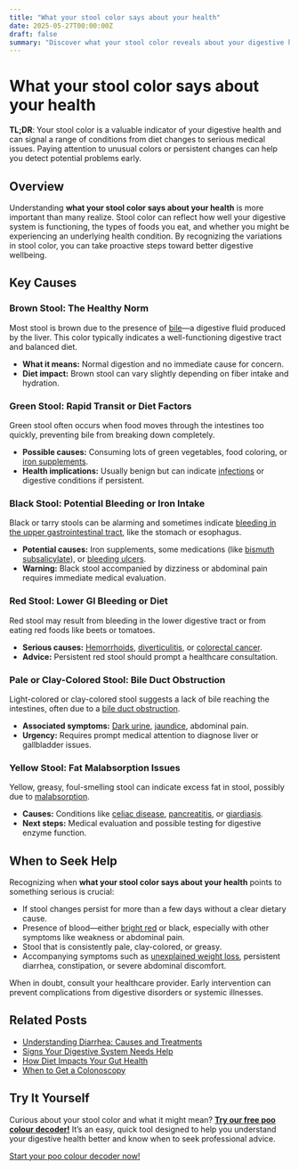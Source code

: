 ```yaml
---
title: "What your stool color says about your health"
date: 2025-05-27T00:00:00Z
draft: false
summary: "Discover what your stool color reveals about your digestive health, potential medical conditions, and when to seek professional care."
---
```


# What your stool color says about your health

**TL;DR**: Your stool color is a valuable indicator of your digestive health and can signal a range of conditions from diet changes to serious medical issues. Paying attention to unusual colors or persistent changes can help you detect potential problems early.

## Overview

Understanding **what your stool color says about your health** is more important than many realize. Stool color can reflect how well your digestive system is functioning, the types of foods you eat, and whether you might be experiencing an underlying health condition. By recognizing the variations in stool color, you can take proactive steps toward better digestive wellbeing.

## Key Causes

### Brown Stool: The Healthy Norm

Most stool is brown due to the presence of [bile](https://www.healthline.com/health/bile)—a digestive fluid produced by the liver. This color typically indicates a well-functioning digestive tract and balanced diet.

- **What it means:** Normal digestion and no immediate cause for concern.
- **Diet impact:** Brown stool can vary slightly depending on fiber intake and hydration.

### Green Stool: Rapid Transit or Diet Factors

Green stool often occurs when food moves through the intestines too quickly, preventing bile from breaking down completely.

- **Possible causes:** Consuming lots of green vegetables, food coloring, or [iron supplements](https://my.clevelandclinic.org/health/drugs/23458-iron-supplements).
- **Health implications:** Usually benign but can indicate [infections](https://www.mayoclinic.org/symptoms/diarrhea/basics/causes/sym-20050610) or digestive conditions if persistent.

### Black Stool: Potential Bleeding or Iron Intake

Black or tarry stools can be alarming and sometimes indicate [bleeding in the upper gastrointestinal tract](https://www.webmd.com/digestive-disorders/black-stool-causes), like the stomach or esophagus.

- **Potential causes:** Iron supplements, some medications (like [bismuth subsalicylate](https://www.webmd.com/drugs/2/drug-5277/pepto-bismol-oral/details)), or [bleeding ulcers](https://www.mayoclinic.org/diseases-conditions/peptic-ulcer/symptoms-causes/syc-20354223).
- **Warning:** Black stool accompanied by dizziness or abdominal pain requires immediate medical evaluation.

### Red Stool: Lower GI Bleeding or Diet

Red stool may result from bleeding in the lower digestive tract or from eating red foods like beets or tomatoes.

- **Serious causes:** [Hemorrhoids](https://www.mayoclinic.org/diseases-conditions/hemorrhoids/symptoms-causes/syc-20360268), [diverticulitis](https://www.clevelandclinic.org/health/diseases/10352-diverticulosis-and-diverticulitis), or [colorectal cancer](https://www.cancer.org/cancer/colon-rectal-cancer.html).
- **Advice:** Persistent red stool should prompt a healthcare consultation.

### Pale or Clay-Colored Stool: Bile Duct Obstruction

Light-colored or clay-colored stool suggests a lack of bile reaching the intestines, often due to a [bile duct obstruction](https://medlineplus.gov/ency/article/000248.htm).

- **Associated symptoms:** [Dark urine](https://www.healthline.com/health/dark-urine), [jaundice](https://www.cdc.gov/hepatitis/jaundice/index.htm), abdominal pain.
- **Urgency:** Requires prompt medical attention to diagnose liver or gallbladder issues.

### Yellow Stool: Fat Malabsorption Issues

Yellow, greasy, foul-smelling stool can indicate excess fat in stool, possibly due to [malabsorption](https://www.webmd.com/digestive-disorders/malabsorption-syndromes).

- **Causes:** Conditions like [celiac disease](https://www.cdc.gov/genomics/disease/celiac.htm), [pancreatitis](https://www.mayoclinic.org/diseases-conditions/pancreatitis/symptoms-causes/syc-20360227), or [giardiasis](https://www.cdc.gov/parasites/giardia/index.html).
- **Next steps:** Medical evaluation and possible testing for digestive enzyme function.

## When to Seek Help

Recognizing when **what your stool color says about your health** points to something serious is crucial:

- If stool changes persist for more than a few days without a clear dietary cause.
- Presence of blood—either [bright red](https://www.healthline.com/health/blood-in-stool) or black, especially with other symptoms like weakness or abdominal pain.
- Stool that is consistently pale, clay-colored, or greasy.
- Accompanying symptoms such as [unexplained weight loss](https://www.mayoclinic.org/symptoms/unexplained-weight-loss/basics/causes/sym-20050700), persistent diarrhea, constipation, or severe abdominal discomfort.

When in doubt, consult your healthcare provider. Early intervention can prevent complications from digestive disorders or systemic illnesses.

## Related Posts

- [Understanding Diarrhea: Causes and Treatments](#)
- [Signs Your Digestive System Needs Help](#)
- [How Diet Impacts Your Gut Health](#)
- [When to Get a Colonoscopy](#)

## Try It Yourself

Curious about your stool color and what it might mean? [**Try our free poo colour decoder!**](https://www.poopcolor.info) It’s an easy, quick tool designed to help you understand your digestive health better and know when to seek professional advice.

[Start your poo colour decoder now!](#)